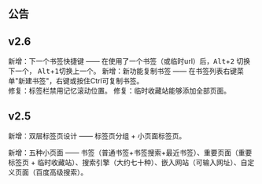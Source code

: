 ## 公告

## v2.6
新增：下一个书签快捷键 —— 在使用了一个书签（或临时url）后，<kbd>Alt</kbd>+<kbd>2</kbd> 切换下一个， <kbd>Alt</kbd>+<kbd>1</kbd>切换上一个。
新增：新功能复制书签 —— 在书签列表右键菜单"新建书签"，右键或按住Ctrl可复制书签。  
修复：标签栏禁用记忆滚动位置。 
修复：临时收藏站能够添加全部页面。  


## v2.5

新增：双层标签页设计 —— 标签页分组 + 小页面标签页。   

新增：五种小页面 ——  书签（普通书签+书签搜索+最近书签）、重要页面（重要标签页 + 临时收藏站）、搜索引擎（大约七十种）、嵌入网站（可输入网址）、自定义页面（百度高级搜索）。  
 
